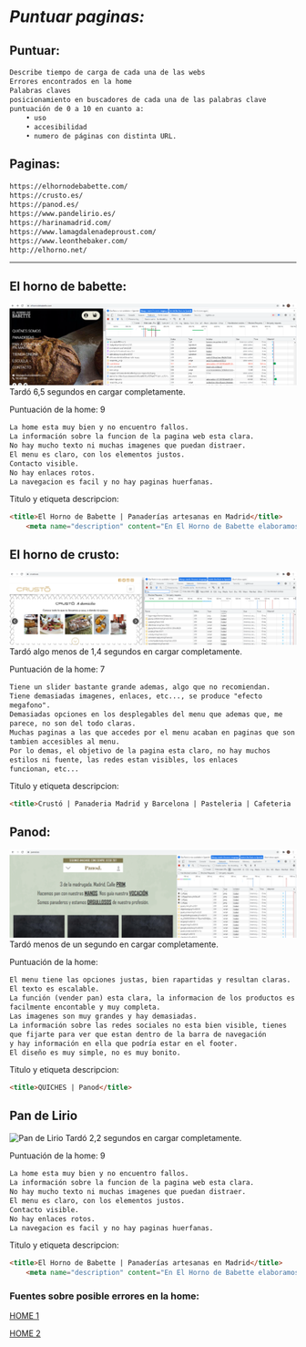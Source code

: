 # ***Puntuar paginas:***
## Puntuar:
```
Describe tiempo de carga de cada una de las webs
Errores encontrados en la home
Palabras claves
posicionamiento en buscadores de cada una de las palabras clave
puntuación de 0 a 10 en cuanto a:
    • uso
    • accesibilidad
    • numero de páginas con distinta URL.
```
## Paginas:
```
https://elhornodebabette.com/
https://crusto.es/
https://panod.es/
https://www.pandelirio.es/
https://harinamadrid.com/
https://www.lamagdalenadeproust.com/
https://www.leonthebaker.com/
http://elhorno.net/
```


---

## El horno de babette:
![El horno de babette](./img/elhornodebabette/Captura-1.PNG)
Tardó 6,5 segundos en cargar completamente.


Puntuación de la home: 9
```
La home esta muy bien y no encuentro fallos.
La información sobre la funcion de la pagina web esta clara. 
No hay mucho texto ni muchas imagenes que puedan distraer.
El menu es claro, con los elementos justos.
Contacto visible.
No hay enlaces rotos. 
La navegacion es facil y no hay paginas huerfanas.
```

Titulo y etiqueta descripcion:
```html
<title>El Horno de Babette | Panaderías artesanas en Madrid</title>
	<meta name="description" content="En El Horno de Babette elaboramos pan saludable con masa madre, fermentaciones lentas y harinas molidas a la piedra, y repostería con los mejores ingredientes. Pan hecho en Madrid." />
```


## El horno de crusto:
![Crusto](./img/crusto/Captura-1.PNG)
Tardó algo menos de 1,4 segundos en cargar completamente.


Puntuación de la home: 7
```
Tiene un slider bastante grande ademas, algo que no recomiendan.
Tiene demasiadas imagenes, enlaces, etc..., se produce "efecto megafono".
Demasiadas opciones en los desplegables del menu que ademas que, me parece, no son del todo claras.
Muchas paginas a las que accedes por el menu acaban en paginas que son tambien accesibles al menu. 
Por lo demas, el objetivo de la pagina esta claro, no hay muchos estilos ni fuente, las redes estan visibles, los enlaces
funcionan, etc...

```

Titulo y etiqueta descripcion:
```html
<title>Crustó | Panaderia Madrid y Barcelona | Pasteleria | Cafeteria | Catering | Brunch</title>
```


## Panod:
![Panod](./img/panod/Captura-1.PNG)
Tardó menos de un segundo en cargar completamente.


Puntuación de la home:
```
El menu tiene las opciones justas, bien rapartidas y resultan claras.
El texto es escalable.
La función (vender pan) esta clara, la informacion de los productos es facilmente encontable y muy completa.
Las imagenes son muy grandes y hay demasiadas.
La información sobre las redes sociales no esta bien visible, tienes que fijarte para ver que estan dentro de la barra de navegación
y hay información en ella que podría estar en el footer.
El diseño es muy simple, no es muy bonito.
```

Titulo y etiqueta descripcion:
```html
<title>QUICHES | Panod</title>
```

## Pan de Lirio
![Pan de Lirio](./img/pandelirio/Captura-1.PNG)
Tardó 2,2 segundos en cargar completamente.


Puntuación de la home: 9
```
La home esta muy bien y no encuentro fallos.
La información sobre la funcion de la pagina web esta clara. 
No hay mucho texto ni muchas imagenes que puedan distraer.
El menu es claro, con los elementos justos.
Contacto visible.
No hay enlaces rotos. 
La navegacion es facil y no hay paginas huerfanas.
```

Titulo y etiqueta descripcion:
```html
<title>El Horno de Babette | Panaderías artesanas en Madrid</title>
	<meta name="description" content="En El Horno de Babette elaboramos pan saludable con masa madre, fermentaciones lentas y harinas molidas a la piedra, y repostería con los mejores ingredientes. Pan hecho en Madrid." />
```


### Fuentes sobre posible errores en la home:
[HOME 1](https://www.antevenio.com/blog/2017/12/12-errores-que-cometes-en-la-home-de-tu-site/)

[HOME 2](https://www.40defiebre.com/fallos-home-web)
```

```